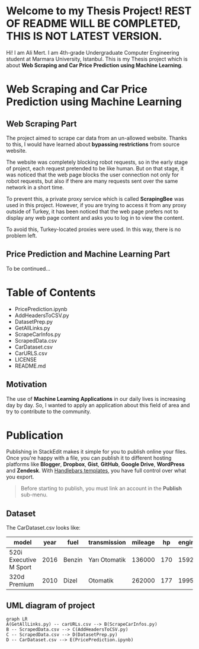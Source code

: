 ﻿# Welcome to my Thesis Project!  **REST OF README WILL BE COMPLETED, THIS IS NOT LATEST VERSION.**

Hi! I am Ali Mert. I am 4th-grade Undergraduate Computer Engineering student at Marmara University, Istanbul. This is my Thesis project which is about **Web Scraping and Car Price Prediction using Machine Learning**.

# Web Scraping and Car Price Prediction using Machine Learning

## Web Scraping Part
The project aimed to scrape car data from an un-allowed website. Thanks to this, I would have learned about **bypassing restrictions** from source website. 

The website was completely blocking robot requests, so in the early stage of project, each request pretended to be like human. 
But on that stage, it was noticed that the web page blocks the user connection not only for robot requests, but also if there are many requests sent over the same network in a short time.

To prevent this, a private proxy service which is called **ScrapingBee** was used in this project. However, if you are trying to access it from any proxy outside of Turkey, it has been noticed that the web page prefers not to display any web page content and asks you to log in to view the content.

To avoid this, Turkey-located proxies were used. In this way, there is no problem left.

## Price Prediction and Machine Learning Part
To be continued...


# Table of Contents

 - PricePrediction.ipynb
 - AddHeadersToCSV.py
 - DatasetPrep.py
 - GetAllLinks.py
 - ScrapeCarInfos.py
 - ScrapedData.csv
 - CarDataset.csv
 - CarURLS.csv
 - LICENSE
 - README.md

## Motivation

The use of **Machine Learning Applications**  in our daily lives is increasing day by day. So, I wanted to apply an application about this field of area and try to contribute to the community.




# Publication

Publishing in StackEdit makes it simple for you to publish online your files. Once you're happy with a file, you can publish it to different hosting platforms like **Blogger**, **Dropbox**, **Gist**, **GitHub**, **Google Drive**, **WordPress** and **Zendesk**. With [Handlebars templates](http://handlebarsjs.com/), you have full control over what you export.

> Before starting to publish, you must link an account in the **Publish** sub-menu.




## Dataset

The CarDataset.csv looks like:

|model                 |year|fuel  |transmission |mileage|hp |engineSize|price |
|----------------------|----|------|-------------|-------|---|----------|------|
|520i Executive M Sport|2016|Benzin|Yarı Otomatik|136000 |170|1592      |808000|
|320d Premium          |2010|Dizel |Otomatik     |262000 |177|1995      |340500|




## UML diagram of project

```mermaid
graph LR
A(GetAllLinks.py) -- carURLs.csv --> B(ScrapeCarInfos.py)
B -- ScrapedData.csv --> C(AddHeadersToCSV.py) 
C -- ScrapedData.csv --> D(DatasetPrep.py)
D -- CarDataset.csv --> E(PricePrediction.ipynb)
```
